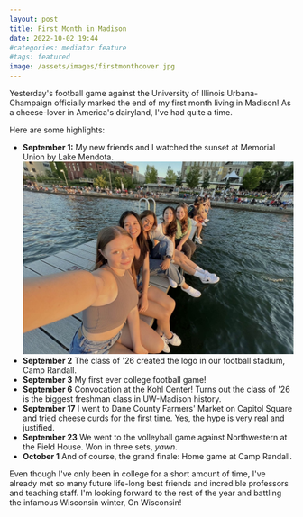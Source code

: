 ```yaml
---
layout: post
title: First Month in Madison
date: 2022-10-02 19:44
#categories: mediator feature
#tags: featured
image: /assets/images/firstmonthcover.jpg
---
```


Yesterday's football game against the University of Illinois Urbana-Champaign officially marked the end of my first month living in Madison! As a cheese-lover in America's dairyland, I've had quite a time. 

Here are some highlights: 
* **September 1:** My new friends and I watched the sunset at Memorial Union by Lake Mendota.
![sunset](/assets/images/sunset.jpg)
* **September 2** The class of '26 created the logo in our football stadium, Camp Randall.
* **September 3** My first ever college football game! 
* **September 6** Convocation at the Kohl Center! Turns out the class of '26 is the biggest freshman class in UW-Madison history.
* **September 17** I went to Dane County Farmers' Market on Capitol Square and tried cheese curds for the first time. Yes, the hype is very real and justified. 
* **September 23** We went to the volleyball game against Northwestern at the Field House. Won in three sets, _yawn_. 
* **October 1** And of course, the grand finale: Home game at Camp Randall. 

Even though I've only been in college for a short amount of time, I've already met so many future life-long best friends and incredible professors and teaching staff. I'm looking forward to the rest of the year and battling the infamous Wisconsin winter, On Wisconsin!